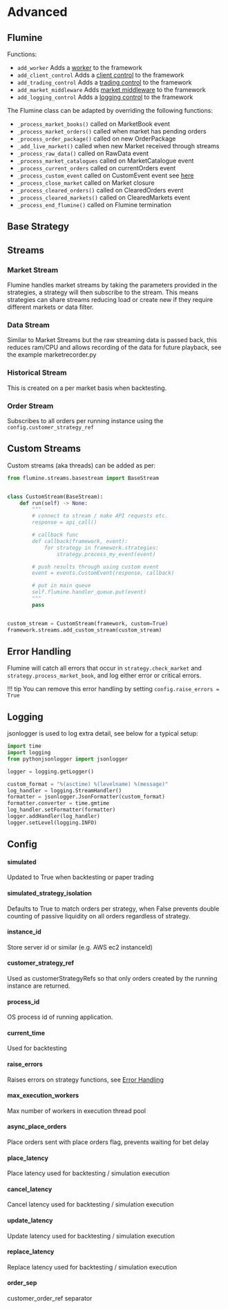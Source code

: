 # Advanced

## Flumine

Functions:

- `add_worker` Adds a [worker](/advanced/#background-workers) to the framework
- `add_client_control` Adds a [client control](/advanced/#client-controls) to the framework
- `add_trading_control` Adds a [trading control](/advanced/#trading-controls) to the framework
- `add_market_middleware` Adds [market middleware](/markets/#middleware) to the framework
- `add_logging_control` Adds a [logging control](/advanced/#logging-controls) to the framework

The Flumine class can be adapted by overriding the following functions:

- `_process_market_books()` called on MarketBook event
- `_process_market_orders()` called when market has pending orders
- `_process_order_package()` called on new OrderPackage
- `_add_live_market()` called when new Market received through streams
- `_process_raw_data()` called on RawData event
- `_process_market_catalogues` called on MarketCatalogue event
- `_process_current_orders` called on currentOrders event
- `_process_custom_event` called on CustomEvent event see [here](/advanced/#custom-event)
- `_process_close_market` called on Market closure
- `_process_cleared_orders()` called on ClearedOrders event
- `_process_cleared_markets()` called on ClearedMarkets event
- `_process_end_flumine()` called on Flumine termination

## Base Strategy


## Streams

### Market Stream

Flumine handles market streams by taking the parameters provided in the strategies, a strategy will then subscribe to the stream. This means strategies can share streams reducing load or create new if they require different markets or data filter.

### Data Stream

Similar to Market Streams but the raw streaming data is passed back, this reduces ram/CPU and allows recording of the data for future playback, see the example marketrecorder.py

### Historical Stream

This is created on a per market basis when backtesting.

### Order Stream

Subscribes to all orders per running instance using the `config.customer_strategy_ref`

## Custom Streams

Custom streams (aka threads) can be added as per:

```python
from flumine.streams.basestream import BaseStream


class CustomStream(BaseStream):
    def run(self) -> None:
        """
        # connect to stream / make API requests etc.
        response = api_call()

        # callback func
        def callback(framework, event):
            for strategy in framework.strategies:
                strategy.process_my_event(event)

        # push results through using custom event
        event = events.CustomEvent(response, callback)

        # put in main queue
        self.flumine.handler_queue.put(event)
        """
        pass


custom_stream = CustomStream(framework, custom=True)
framework.streams.add_custom_stream(custom_stream)
```


## Error Handling

Flumine will catch all errors that occur in `strategy.check_market` and `strategy.process_market_book`, and log either error or critical errors.

!!! tip
    You can remove this error handling by setting `config.raise_errors = True`

## Logging

jsonlogger is used to log extra detail, see below for a typical setup:

```python
import time
import logging
from pythonjsonlogger import jsonlogger

logger = logging.getLogger()

custom_format = "%(asctime) %(levelname) %(message)"
log_handler = logging.StreamHandler()
formatter = jsonlogger.JsonFormatter(custom_format)
formatter.converter = time.gmtime
log_handler.setFormatter(formatter)
logger.addHandler(log_handler)
logger.setLevel(logging.INFO)
```

## Config

#### simulated

Updated to True when backtesting or paper trading

#### simulated_strategy_isolation

Defaults to True to match orders per strategy, when False prevents double counting of passive liquidity on all orders regardless of strategy.

#### instance_id

Store server id or similar (e.g. AWS ec2 instanceId)

#### customer_strategy_ref

Used as customerStrategyRefs so that only orders created by the running instance are returned.

#### process_id

OS process id of running application.

#### current_time

Used for backtesting

#### raise_errors

Raises errors on strategy functions, see [Error Handling](/advanced/#error-handling)

#### max_execution_workers

Max number of workers in execution thread pool

#### async_place_orders

Place orders sent with place orders flag, prevents waiting for bet delay

#### place_latency

Place latency used for backtesting / simulation execution

#### cancel_latency

Cancel latency used for backtesting / simulation execution

#### update_latency

Update latency used for backtesting / simulation execution

#### replace_latency

Replace latency used for backtesting / simulation execution

#### order_sep 

customer_order_ref separator
